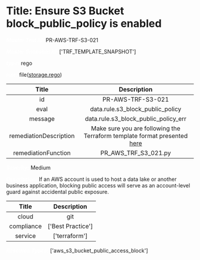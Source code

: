 



# Title: Ensure S3 Bucket block_public_policy is enabled


***<font color="white">Master Test Id:</font>*** PR-AWS-TRF-S3-021

***<font color="white">Master Snapshot Id:</font>*** ['TRF_TEMPLATE_SNAPSHOT']

***<font color="white">type:</font>*** rego

***<font color="white">rule:</font>*** file([storage.rego])  
  
  
  
  

|Title|Description|
| :---: | :---: |
|id|PR-AWS-TRF-S3-021|
|eval|data.rule.s3_block_public_policy|
|message|data.rule.s3_block_public_policy_err|
|remediationDescription|Make sure you are following the Terraform template format presented <a href='https://registry.terraform.io/providers/hashicorp/aws/latest/docs/resources/s3_bucket_public_access_block' target='_blank'>here</a>|
|remediationFunction|PR_AWS_TRF_S3_021.py|


***<font color="white">Severity:</font>*** Medium

***<font color="white">Description:</font>*** If an AWS account is used to host a data lake or another business application, blocking public access will serve as an account-level guard against accidental public exposure.  
  
  

|Title|Description|
| :---: | :---: |
|cloud|git|
|compliance|['Best Practice']|
|service|['terraform']|


***<font color="white">Resource Types:</font>*** ['aws_s3_bucket_public_access_block']


[storage.rego]: https://github.com/prancer-io/prancer-compliance-test/tree/master/aws/terraform/storage.rego
